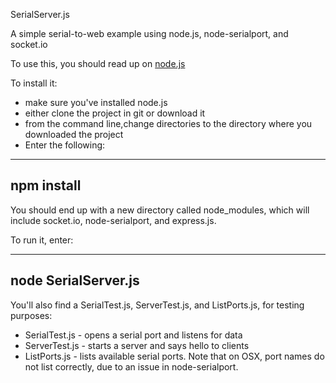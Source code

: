 SerialServer.js

A simple serial-to-web example using node.js, node-serialport, and socket.io

To use this, you should read up on <a href="nodejs.org">node.js</a>

To install it:
* make sure you've installed node.js
* either clone the project in git or download it
* from the command line,change directories to the directory where you downloaded the project
* Enter the following:

----
npm install 
----

You should end up with a new directory called node_modules, which will include socket.io, node-serialport, and express.js.

To run it, enter:

----
node SerialServer.js
----

You'll also find a SerialTest.js, ServerTest.js, and ListPorts.js, for testing purposes:

* SerialTest.js - opens a serial port and listens for data
* ServerTest.js - starts a server and says hello to clients
* ListPorts.js - lists available serial ports. Note that on OSX, port names do not list correctly, due to an issue in node-serialport.